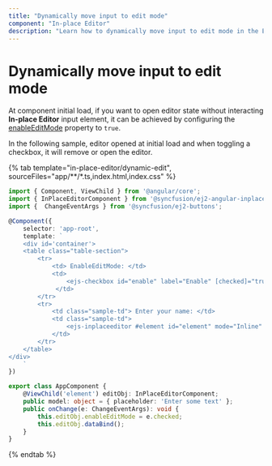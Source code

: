 ```yaml
---
title: "Dynamically move input to edit mode"
component: "In-place Editor"
description: "Learn how to dynamically move input to edit mode in the Essential JS 2 In-place Editor component."
---
```


# Dynamically move input to edit mode

At component initial load, if you want to open editor state without interacting **In-place Editor** input element, it can be achieved by configuring the [enableEditMode](../../../api/inplace-editor/#enableeditmode) property to `true`.

In the following sample, editor opened at initial load and when toggling a checkbox, it will remove or open the editor.

{% tab template="in-place-editor/dynamic-edit", sourceFiles="app/**/*.ts,index.html,index.css" %}

```typescript
import { Component, ViewChild } from '@angular/core';
import { InPlaceEditorComponent } from '@syncfusion/ej2-angular-inplace-editor';
import {  ChangeEventArgs } from '@syncfusion/ej2-buttons';

@Component({
    selector: 'app-root',
    template: `
    <div id='container'>
    <table class="table-section">
        <tr>
            <td> EnableEditMode: </td>
            <td>
                <ejs-checkbox id="enable" label="Enable" [checked]="true" (change)="onChange($event)"></ejs-checkbox>
             </td>
        </tr>
        <tr>
            <td class="sample-td"> Enter your name: </td>
            <td class="sample-td">
                <ejs-inplaceeditor #element id="element" mode="Inline" value="Andrew" enableEditMode="true" actionOnBlur="Ignore" [model]="model"></ejs-inplaceeditor>
            </td>
        </tr>
    </table>
</div>
    `
})

export class AppComponent {
    @ViewChild('element') editObj: InPlaceEditorComponent;
    public model: object = { placeholder: 'Enter some text' };
    public onChange(e: ChangeEventArgs): void {
        this.editObj.enableEditMode = e.checked;
        this.editObj.dataBind();
    }
}
```

{% endtab %}